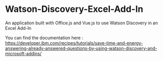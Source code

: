 # Watson-Discovery-Excel-Add-In
An application built with Office.js and Vue.js to use Watson Discovery in an Excel Add-In

You can find the documentation here :  
https://developer.ibm.com/recipes/tutorials/save-time-and-energy-answering-already-answered-questions-by-using-watson-discovery-and-microsoft-addins/
